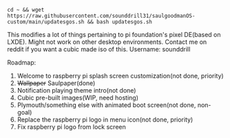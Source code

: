 ```
cd ~ && wget https://raw.githubusercontent.com/sounddrill31/saulgoodmanOS-custom/main/updatesgos.sh && bash updatesgos.sh
```
This modifies a lot of things pertaining to pi foundation's pixel DE(based on LXDE). Might not work on other desktop environments. 
Contact me on reddit if you want a cubic made iso of this. Username: sounddrill




Roadmap:

1. Welcome to raspberry pi splash screen customization(not done, priority)
2. ~~Wallpaper~~ Saulpaper(done)
3. Notification playing theme intro(not done)
4. Cubic pre-built images(WIP, need hosting)
5. Plymouth/something else with animated boot screen(not done, non-goal)
6. Replace the raspberry pi logo in menu icon(not done, priority)
7. Fix raspberry pi logo from lock screen
